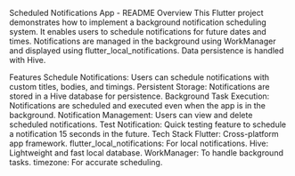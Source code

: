 Scheduled Notifications App - README
Overview
This Flutter project demonstrates how to implement a background notification scheduling system. It enables users to schedule notifications for future dates and times. Notifications are managed in the background using WorkManager and displayed using flutter_local_notifications. Data persistence is handled with Hive.

Features
Schedule Notifications: Users can schedule notifications with custom titles, bodies, and timings.
Persistent Storage: Notifications are stored in a Hive database for persistence.
Background Task Execution: Notifications are scheduled and executed even when the app is in the background.
Notification Management: Users can view and delete scheduled notifications.
Test Notification: Quick testing feature to schedule a notification 15 seconds in the future.
Tech Stack
Flutter: Cross-platform app framework.
flutter_local_notifications: For local notifications.
Hive: Lightweight and fast local database.
WorkManager: To handle background tasks.
timezone: For accurate scheduling.
